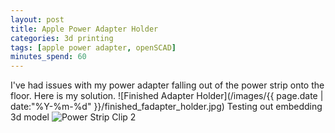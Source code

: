 ```yaml
---
layout: post
title: Apple Power Adapter Holder
categories: 3d printing
tags: [apple power adapter, openSCAD]
minutes_spend: 60
---
```

I've had issues with my power adapter falling out of the power strip onto the floor. Here is my solution.
![Finished Adapter Holder](/images/{{ page.date | date:"%Y-%m-%d" }}/finished_fadapter_holder.jpg)
Testing out embedding 3d model
![Power Strip Clip 2]("https://embed.github.com/view/3d/kak-bo-che/kak-bo-che/images/2015-04-18/power_strip_clip2.stl")
